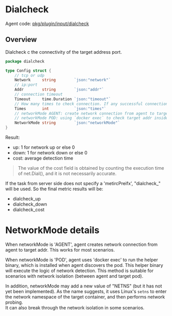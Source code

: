 # Dialcheck
Agent code: [pkg/plugin/input/dialcheck](https://github.com/traas-stack/holoinsight-agent/tree/main/pkg/plugin/input/dialcheck)

## Overview
Dialcheck c the connectivity of the target address port.

```go
package dialcheck

type Config struct {
    // tcp or udp
    Network     string        `json:"network"`
    // ip:port
    Addr        string        `json:"addr"`
    // connection timeout
    Timeout     time.Duration `json:"timeout"`
    // How many times to check connection. If any successful connection, the final result is success.
    Times       int           `json:"times"`
    // networkMode AGENT: create network connection from agent to target addr
    // networkMode POD: using `docker exec` to check target addr inside the target pod 
    NetworkMode string        `json:"networkMode"`
}
```

Result:
- up: 1 for network up or else 0
- down: 1 for network down or else 0
- cost: average detection time

> The value of the cost field is obtained by counting the execution time of net.Dial(), and it is not necessarily accurate.

If the task from server side does not specify a 'metircPreifx', "dialcheck_" will be used.
So the final metric results will be:
- dialcheck_up
- dialcheck_down
- dialcheck_cost

# NetworkMode details
When networkMode is 'AGENT', agent creates network connection from agent to target addr. This works for most scenarios.  

When networkMode is 'POD', agent uses 'docker exec' to run the helper binary, which is installed when agent discovers the pod.
This helper binary will execute the logic of network detection.
This method is suitable for scenarios with network isolation (between agent and target pod).

In addition, networkMode may add a new value of "NETNS" (but it has not yet been implemented).
As the name suggests, it uses Linux's `setns` to enter the network namespace of the target container, and then performs network probing.  
It can also break through the network isolation in some scenarios.
